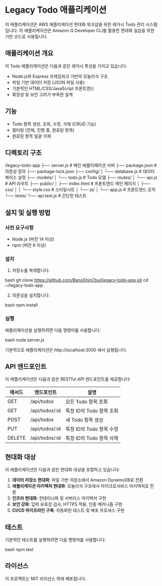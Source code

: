# Legacy Todo 애플리케이션

이 애플리케이션은 AWS 애플리케이션 현대화 워크샵을 위한 레거시 Todo 관리 시스템입니다. 이 애플리케이션은 Amazon Q Developer CLI를 활용한 현대화 실습을 위한 기반 코드로 사용됩니다.

## 애플리케이션 개요

이 Todo 애플리케이션은 다음과 같은 레거시 특성을 가지고 있습니다:

- Node.js와 Express 프레임워크 기반의 모놀리식 구조
- 파일 기반 데이터 저장 (JSON 파일 사용)
- 기본적인 HTML/CSS/JavaScript 프론트엔드
- 확장성 및 보안 고려가 부족한 설계

## 기능

- Todo 항목 생성, 조회, 수정, 삭제 (CRUD 기능)
- 필터링 (전체, 진행 중, 완료된 항목)
- 완료된 항목 일괄 삭제

## 디렉토리 구조


/legacy-todo-app
 ├── server.js           # 메인 애플리케이션 서버
 ├── package.json        # 의존성 정의
 ├── package-lock.json
 ├── config/
 │   └── database.js     # 데이터베이스 설정
 ├── models/
 │   └── todo.js         # Todo 모델
 ├── routes/
 │   └── api.js          # API 라우트
 ├── public/
 │   ├── index.html      # 프론트엔드 메인 페이지
 │   ├── css/
 │   │   └── style.css   # 스타일시트
 │   └── js/
 │       └── app.js      # 프론트엔드 로직
 └── tests/
     └── api.test.js     # 간단한 테스트

## 설치 및 실행 방법

### 사전 요구사항

- Node.js (버전 14 이상)
- npm (버전 6 이상)

### 설치

1. 저장소를 복제합니다:

bash
git clone https://github.com/BangShinChul/legacy-todo-app.git
cd ~/legacy-todo-app

2. 의존성을 설치합니다:

bash
npm install

### 실행

애플리케이션을 실행하려면 다음 명령어를 사용합니다:

bash
node server.js

기본적으로 애플리케이션은 http://localhost:3000 에서 실행됩니다.

## API 엔드포인트

이 애플리케이션은 다음과 같은 RESTful API 엔드포인트를 제공합니다:

| 메서드 | 엔드포인트 | 설명 |
|--------|------------|------|
| GET    | /api/todos | 모든 Todo 항목 조회 |
| GET    | /api/todos/:id | 특정 ID의 Todo 항목 조회 |
| POST   | /api/todos | 새 Todo 항목 생성 |
| PUT    | /api/todos/:id | 특정 ID의 Todo 항목 수정 |
| DELETE | /api/todos/:id | 특정 ID의 Todo 항목 삭제 |

## 현대화 대상

이 애플리케이션은 다음과 같은 현대화 대상을 포함하고 있습니다:

1. **데이터 저장소 현대화**: 파일 기반 저장소에서 Amazon DynamoDB로 전환
2. **애플리케이션 아키텍처 현대화**: 모놀리식 구조에서 마이크로서비스 아키텍처로 전환
3. **인프라 현대화**: 컨테이너화 및 서버리스 아키텍처 구현
4. **보안 강화**: 입력 유효성 검사, HTTPS 적용, 인증 메커니즘 구현
5. **CI/CD 파이프라인 구축**: 자동화된 테스트 및 배포 프로세스 구현

## 테스트

기본적인 테스트를 실행하려면 다음 명령어를 사용합니다:

bash
npm test

## 라이선스

이 프로젝트는 MIT 라이선스 하에 배포됩니다.
